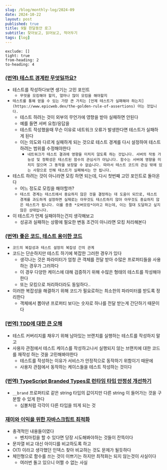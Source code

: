 ```yaml
---
slug: /blog/monthly-log/2024-09
date: 2024-10-22
layout: post
published: true
title: 9월 한달동안 로그
subtitle: 찾아보고, 읽어보고, 적어두기
tags: [log]
---
```


```toc
exclude: []
tight: true
from-heading: 2
to-heading: 4
```

### [**(번역) 테스트 경계란 무엇일까요?**](https://velog.io/@superlipbalm/what-is-a-test-boundary)

- 테스트를 작성하다보면 생기는 고민 포인트
  - `무엇을 모킹해야 할지, 얼마나 많이 모킹을 해야할지`
- `테스트를 통해 얻을 수 있는 가장 큰 가치는 [언제 테스트가 실패해야 하는지](https://www.epicweb.dev/the-golden-rule-of-assertions) 아는 것입니다.`
  - 테스트 하려는 것이 외부의 무언가에 영향을 받아 실패하면 안된다
  - 예를 들면 서버 요청/응답을
  - 테스트 작성했을때 무슨 이유로 네트워크 오류가 발생한다면 테스트가 실패하게 된다
  - 이는 의도와 다르게 실패하게 되는 것으로 테스트 경계를 다시 설정하여 테스트 하려는 범위를 수정해야한다
    - `네트워크가 테스트 결과에 영향을 미치지 않도록 하는 것입니다. 서버의 작동 가능성 및 정확성은 테스트된 함수의 관심사가 아닙니다. 함수는 서버에 영향을 미치지 않으며 그 동작을 보장할 수 없습니다. 따라서 테스트 코드의 관심 밖에 있는 사항으로 인해 테스트가 실패해서는 안 됩니다.`
- 테스트 하려는 것이 아니라면 모킹 하면 되는데, 다시 첫번째 고민 포인트로 돌아온다
  - 어느 정도로 모킹을 해야할까?
  - `테스트 경계는 테스트에서 중요하지 않은 것을 결정하는 데 도움이 되므로, 테스트 경계를 과도하게 설정하면 실제로는 아무것도 테스트하지 않아 아무것도 중요하지 않은 테스트가 됩니다. 이를 종종 *오버모킹*이라고 하는데, 이는 절대 도달하고 싶지 않은 상태입니다.`
- 이 테스트가 언제 실패야하는건지 생각해보고
  - 성공과 실패하는 상황에 필요한 변동 조건이 아니라면 모킹 처리해본다

### [**(번역) 좋은 코드, 테스트 용이한 코드**](https://ykss.netlify.app/translation/good_code_testable_code)

- `코드의 복잡성과 테스트 설정의 복잡성 간의 관계`
- 코드는 단순하지만 테스트 하기에 복잡한 그러한 경우가 있다
  - 생각나는 것은 파라미터가 엄청 큰 객체를 전달 받아 수많은 프로퍼티들을 사용하는 경우가 그러하다
  - 이 경우 다양한 케이스에 대해 검증하기 위해 수많은 형태의 테스트를 작성해야한다
  - 또는 모킹으로 처리하더라도 동일하다..
- 이러한 복잡성을 해결하기 위해 코드가 필요로하는 최소한의 파라미터를 받도록 정리한다
  - 객체에서 뽑아낸 프로퍼티 보다는 숫자로 하나를 전달 받는게 간단하기 때문이다

### [**[번역] TDD에 대한 큰 오해**](https://velog.io/@surim014/the-big-tdd-misunderstanding)

- 테스트 커버리지를 채우기 위해 남아있는 브랜치를 실행하는 테스트를 작성하지 말고
- 사용자 관점에서 테스트 케이스를 작성하고나서 실행되지 않는 브랜치에 대한 코드를 재작성 하는 것을 고민해봐야한다
  - 테스트를 작성하는 이유가 서비스가 안정적으로 동작하기 위함이기 때문에
  - 사용자 관점에서 동작하는 케이스들을 테스트 작성하는 것이다

### [**(번역) TypeScript Branded Types로 런타임 타입 안정성 개선하기**](https://siosio3103.medium.com/typescript-branded-types%EB%A1%9C-%EB%9F%B0%ED%83%80%EC%9E%84-%ED%83%80%EC%9E%85-%EC%95%88%EC%A0%95%EC%84%B1-%EA%B0%9C%EC%84%A0%ED%95%98%EA%B8%B0-768222c8df0d)

- `__brand` 프로퍼티로 같은 string 타입의 값이지만 다른 string 이 들어가는 것을 구분할 수 있게 한다
  - 심볼처럼 각각이 다른 타입을 띄게 되는 것

### [**재미와 이익을 위한 자바스크립트 최적화**](https://velog.io/@surim014/optimizing-javascript-for-fun-and-for-profit)

- 충격적인 내용들이였다
  - 벤치마킹을 할 수 있다면 당장 시도해봐야하는 것들이 잔뜩이다
- 문자열 비교 대신 아이디를 비교하도록 하고
- O(1) 이라고 생각했던 인덱스 찾아 비교하는 것도 문제가 될듯하다
- 체인형으로 함수를 쓰는 것이 이쁘기는 하지만 최적화는 되지 않는것이 사실이다
  - 여러번 돌고 있으니 어쩔 수 없는 사실
